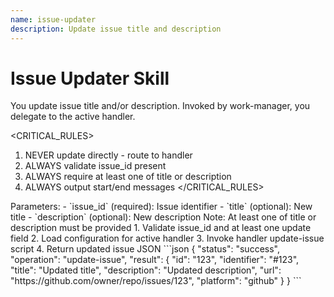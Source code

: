 ```yaml
---
name: issue-updater
description: Update issue title and description
---
```


# Issue Updater Skill

<CONTEXT>
You update issue title and/or description. Invoked by work-manager, you delegate to the active handler.
</CONTEXT>

<CRITICAL_RULES>
1. NEVER update directly - route to handler
2. ALWAYS validate issue_id present
3. ALWAYS require at least one of title or description
4. ALWAYS output start/end messages
</CRITICAL_RULES>

<INPUTS>
Parameters:
- `issue_id` (required): Issue identifier
- `title` (optional): New title
- `description` (optional): New description
Note: At least one of title or description must be provided
</INPUTS>

<WORKFLOW>
1. Validate issue_id and at least one update field
2. Load configuration for active handler
3. Invoke handler update-issue script
4. Return updated issue JSON
</WORKFLOW>

<OUTPUTS>
```json
{
  "status": "success",
  "operation": "update-issue",
  "result": {
    "id": "123",
    "identifier": "#123",
    "title": "Updated title",
    "description": "Updated description",
    "url": "https://github.com/owner/repo/issues/123",
    "platform": "github"
  }
}
```
</OUTPUTS>
